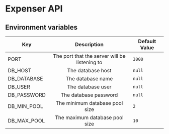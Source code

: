# Expenser API

## Environment variables

| Key         |                  Description                  | Default Value |
| ----------- | :-------------------------------------------: | ------------- |
| PORT        | The port that the server will be listening to | `3000`        |
| DB_HOST     |               The database host               | `null`        |
| DB_DATABASE |               The database name               | `null`        |
| DB_USER     |               The database user               | `null`        |
| DB_PASSWORD |             The database password             | `null`        |
| DB_MIN_POOL |        The minimum database pool size         | `2`           |
| DB_MAX_POOL |        The maximum database pool size         | `10`          |
